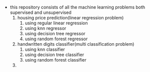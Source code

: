 - this repository consists of all  the machine learning problems
  both supervised and unsupervised
  1. housing price prediction(linear regression problem)
      1. using regular linear regression
      2. using knn regressor
      3. using decision tree regressor
      4. using random forest regressor
  2. handwritten digits classifier(multi classification problem)
      1. using knn classifier
      2. using decision tree classifier
      3. using random forest classifier
  3.  
      
